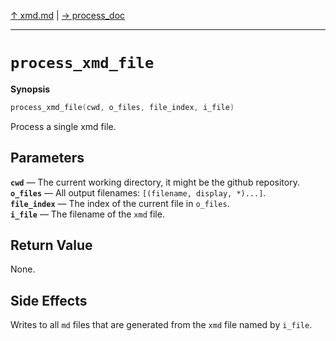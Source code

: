 [&#8593; xmd.md](xmd.md) | [&#8594; process_doc](xmd--process_doc.md)
***

# `process_xmd_file`
**Synopsis**

```cpp
process_xmd_file(cwd, o_files, file_index, i_file)
```

Process a single xmd file.

## Parameters
**`cwd`** &#8213; The current working directory, it might be the github repository.  
**`o_files`** &#8213; All output filenames: `[(filename, display, *)...]`.  
**`file_index`** &#8213; The index of the current file in `o_files`.  
**`i_file`** &#8213; The filename of the `xmd` file.  
## Return Value

None.

## Side Effects

Writes to all `md` files that are generated from the `xmd` file named by `i_file`.


